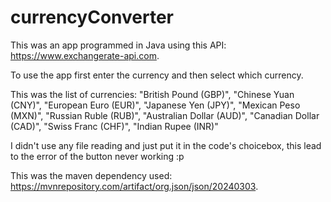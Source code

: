 # currencyConverter
This was an app programmed in Java using this API: https://www.exchangerate-api.com.

To use the app first enter the currency and then select which currency.

This was the list of currencies: "British Pound (GBP)", "Chinese Yuan (CNY)", "European Euro (EUR)", "Japanese Yen (JPY)", "Mexican Peso (MXN)", "Russian Ruble (RUB)", "Australian Dollar (AUD)", "Canadian Dollar (CAD)", "Swiss Franc (CHF)", "Indian Rupee (INR)"

I didn't use any file reading and just put it in the code's choicebox, this lead to the error of the button never working :p

This was the maven dependency used: https://mvnrepository.com/artifact/org.json/json/20240303. 
